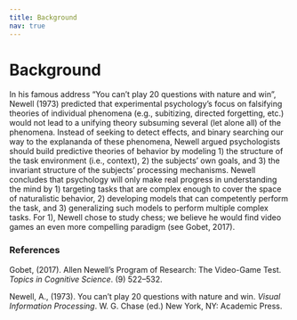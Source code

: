 ```yaml
---
title: Background
nav: true
---
```


# Background

In his famous address “You can’t play 20 questions with nature and win”, Newell (1973) predicted that experimental psychology’s focus on falsifying theories of individual phenomena (e.g., subitizing, directed forgetting, etc.) would not lead to a unifying theory subsuming several (let alone all) of the phenomena. Instead of seeking to detect effects, and binary searching our way to the explananda of these phenomena, Newell argued psychologists should build predictive theories of behavior by modeling 1) the structure of the task environment (i.e., context), 2) the subjects’ own goals, and 3) the invariant structure of the subjects’ processing mechanisms. Newell concludes that psychology will only make real progress in understanding the mind by 1) targeting tasks that are complex enough to cover the space of naturalistic behavior, 2) developing models that can competently perform the task, and 3) generalizing such models to perform multiple complex tasks. For 1), Newell chose to study chess; we believe he would find video games an even more compelling paradigm (see Gobet, 2017).

### References
Gobet, (2017). Allen Newell’s Program of Research: The Video-Game Test. _Topics in Cognitive Science_. (9) 522–532.

Newell, A., (1973). You can’t play 20 questions with nature and win. _Visual Information Processing_. W. G. Chase (ed.) New York, NY: Academic Press.